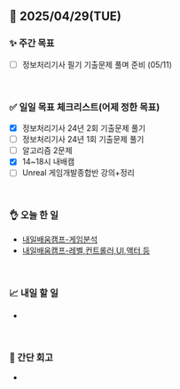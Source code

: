 ## 📅 2025/04/29(TUE)


### ✨ 주간 목표

- [ ] 정보처리기사 필기 기출문제 풀며 준비 (05/11)

<br/>

### ✅ 일일 목표 체크리스트(어제 정한 목표)

- [x] 정보처리기사 24년 2회 기출문제 풀기
- [ ] 정보처리기사 24년 1회 기출문제 풀기
- [ ] 알고리즘 2문제
- [x] 14~18시 내배캠
- [ ] Unreal 게임개발종합반 강의+정리

<br/>

### 👌 오늘 한 일

- [내일배움캠프-게임분석](https://github.com/taene/TIL/blob/bd1f88fe3d72670e545f737dd38533dd65d35b17/Unreal%20Engine%205/Gameplay%20Framework/%EA%B2%8C%EC%9E%84%20%EB%B6%84%EC%84%9D.md)
- [내일배움캠프-레벨,컨트롤러,UI,액터 등](https://github.com/taene/TIL/blob/fc3643e5c4c97387b33f81d49e1053300d5d173b/Unreal%20Engine%205/Gameplay%20Framework/%EB%A0%88%EB%B2%A8%2C%EC%BB%A8%ED%8A%B8%EB%A1%A4%EB%9F%AC%2CUI%2C%EC%95%A1%ED%84%B0%20%EB%93%B1.md)


<br/>


### 📈 내일 할 일

- 
  
  
<br/>

### 💭 간단 회고

- 

<br/>
